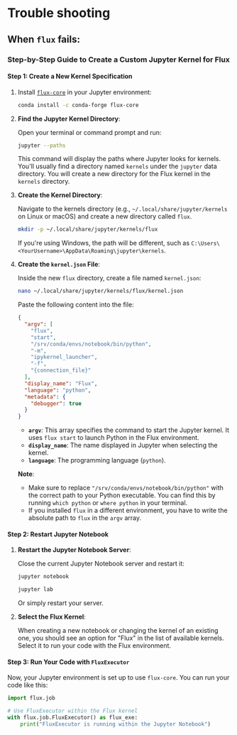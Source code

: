 # Trouble shooting

## When `flux` fails:

### Step-by-Step Guide to Create a Custom Jupyter Kernel for Flux

#### Step 1: Create a New Kernel Specification

1. Install [`flux-core`](https://anaconda.org/conda-forge/flux-core) in your Jupyter environment:

   ```bash
   conda install -c conda-forge flux-core
   ```

2. **Find the Jupyter Kernel Directory**:

   Open your terminal or command prompt and run:

   ```bash
   jupyter --paths
   ```

   This command will display the paths where Jupyter looks for kernels. You'll usually find a directory named `kernels` under the `jupyter` data directory. You will create a new directory for the Flux kernel in the `kernels` directory.

3. **Create the Kernel Directory**:

   Navigate to the kernels directory (e.g., `~/.local/share/jupyter/kernels` on Linux or macOS) and create a new directory called `flux`.

   ```bash
   mkdir -p ~/.local/share/jupyter/kernels/flux
   ```

   If you're using Windows, the path will be different, such as `C:\Users\<YourUsername>\AppData\Roaming\jupyter\kernels`.

4. **Create the `kernel.json` File**:

   Inside the new `flux` directory, create a file named `kernel.json`:

   ```bash
   nano ~/.local/share/jupyter/kernels/flux/kernel.json
   ```

   Paste the following content into the file:

   ```json
   {
     "argv": [
       "flux",
       "start",
       "/srv/conda/envs/notebook/bin/python",
       "-m",
       "ipykernel_launcher",
       "-f",
       "{connection_file}"
     ],
     "display_name": "Flux",
     "language": "python",
     "metadata": {
       "debugger": true
     }
   }
   ```

   - **`argv`**: This array specifies the command to start the Jupyter kernel. It uses `flux start` to launch Python in the Flux environment.
   - **`display_name`**: The name displayed in Jupyter when selecting the kernel.
   - **`language`**: The programming language (`python`).

   **Note**:

   - Make sure to replace `"/srv/conda/envs/notebook/bin/python"` with the correct path to your Python executable. You can find this by running `which python` or `where python` in your terminal.
   - If you installed `flux` in a different environment, you have to write the absolute path to `flux` in the `argv` array.

#### Step 2: Restart Jupyter Notebook

1. **Restart the Jupyter Notebook Server**:

   Close the current Jupyter Notebook server and restart it:

   ```bash
   jupyter notebook
   ```

   ```bash
   jupyter lab
   ```

    Or simply restart your server.

2. **Select the Flux Kernel**:

   When creating a new notebook or changing the kernel of an existing one, you should see an option for "Flux" in the list of available kernels. Select it to run your code with the Flux environment.

#### Step 3: Run Your Code with `FluxExecutor`

Now, your Jupyter environment is set up to use `flux-core`. You can run your code like this:

```python
import flux.job

# Use FluxExecutor within the Flux kernel
with flux.job.FluxExecutor() as flux_exe:
    print("FluxExecutor is running within the Jupyter Notebook")
```
